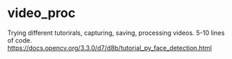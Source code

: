 # video_proc
Trying different tutorirals, capturing, saving, processing videos.
5-10 lines of code.
https://docs.opencv.org/3.3.0/d7/d8b/tutorial_py_face_detection.html